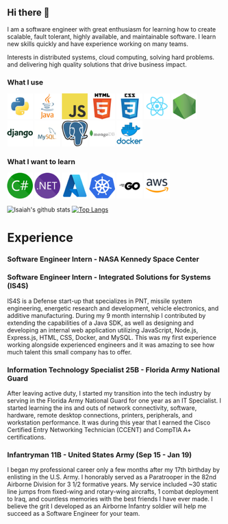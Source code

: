 ## Hi there 👋

I am a software engineer with great enthusiasm for learning how to create scalable, fault tolerant, highly available, and maintainable software. I learn new skills quickly and have experience working on many teams.

Interests in distributed systems, cloud computing, solving hard problems. and delivering high quality solutions that drive business impact.


### What I use
<code><img height="60" src="https://raw.githubusercontent.com/github/explore/80688e429a7d4ef2fca1e82350fe8e3517d3494d/topics/python/python.png"></code>
<code><img height="60" src="https://raw.githubusercontent.com/github/explore/5b3600551e122a3277c2c5368af2ad5725ffa9a1/topics/java/java.png"></code>
<code><img height="60" src="https://raw.githubusercontent.com/github/explore/80688e429a7d4ef2fca1e82350fe8e3517d3494d/topics/javascript/javascript.png"></code>
<code><img height="60" src="https://raw.githubusercontent.com/github/explore/80688e429a7d4ef2fca1e82350fe8e3517d3494d/topics/html/html.png"></code>
<code><img height="60" src="https://raw.githubusercontent.com/github/explore/80688e429a7d4ef2fca1e82350fe8e3517d3494d/topics/css/css.png"></code>
<code><img height="60" src="https://raw.githubusercontent.com/github/explore/80688e429a7d4ef2fca1e82350fe8e3517d3494d/topics/react/react.png"></code>
<code><img height="60" src="https://raw.githubusercontent.com/github/explore/80688e429a7d4ef2fca1e82350fe8e3517d3494d/topics/nodejs/nodejs.png"></code>
<code><img height="60" src="https://raw.githubusercontent.com/github/explore/7456fdff59816d37ef383a6c8f32a26ff7332db2/topics/django/django.png"></code>
<code><img height="60" src="https://raw.githubusercontent.com/github/explore/80688e429a7d4ef2fca1e82350fe8e3517d3494d/topics/mysql/mysql.png"></code>
<code><img height="60" src="https://raw.githubusercontent.com/github/explore/80688e429a7d4ef2fca1e82350fe8e3517d3494d/topics/postgresql/postgresql.png"></code>
<code><img height="60" src="https://raw.githubusercontent.com/github/explore/80688e429a7d4ef2fca1e82350fe8e3517d3494d/topics/mongodb/mongodb.png"></code>
<code><img height="60" src="https://raw.githubusercontent.com/github/explore/80688e429a7d4ef2fca1e82350fe8e3517d3494d/topics/docker/docker.png"></code>



### What I want to learn 
<code><img height="60" src="https://raw.githubusercontent.com/github/explore/80688e429a7d4ef2fca1e82350fe8e3517d3494d/topics/csharp/csharp.png"></code>
<code><img height="60" src="https://raw.githubusercontent.com/github/explore/93d8a67084f94b2a444e510199a6e7622e5b09a3/topics/dotnet/dotnet.png"></code>
<code><img height="60" src="https://raw.githubusercontent.com/github/explore/eaef8552d8b082ffafe2bfc8a5023d47da904aac/topics/azure/azure.png"></code>
<code><img height="60" src="https://raw.githubusercontent.com/github/explore/01ea2a586e5da744792d0ccfce2f68b861f29301/topics/kubernetes/kubernetes.png"></code>
<code><img height="60" src="https://raw.githubusercontent.com/github/explore/80688e429a7d4ef2fca1e82350fe8e3517d3494d/topics/go/go.png"></code>
<code><img height="60" src="https://raw.githubusercontent.com/github/explore/fbceb94436312b6dacde68d122a5b9c7d11f9524/topics/aws/aws.png"></code>






![Isaiah's github stats](https://github-readme-stats.vercel.app/api?username=idkburkes&show_icons=true&count_private=true&hide=stars&include_all_commits=true&theme=buefy)
[![Top Langs](https://github-readme-stats.vercel.app/api/top-langs/?username=idkburkes&layout=compact)](https://github.com/anuraghazra/github-readme-stats)

# Experience

### Software Engineer Intern - NASA Kennedy Space Center



### Software Engineer Intern - Integrated Solutions for Systems (IS4S)


IS4S is a Defense start-up that specializes in PNT, missile system engineering, energetic research and development, vehicle electronics, and additive manufacturing. During my 9 month internship I contributed by extending the capabilities of a Java SDK, as well as designing and developing an internal web application utilizing JavaScript, Node.js, Express.js, HTML, CSS, Docker, and MySQL. This was my first experience working alongside experienced engineers and it was amazing to see how much talent this small company has to offer.

### Information Technology Specialist 25B - Florida Army National Guard
After leaving active duty, I started my transition into the tech industry by serving in the Florida Army National Guard for one year as an IT Specialist. I started learning the ins and outs of network connectivity, software, hardware, remote desktop connections, printers, peripherals, and workstation performance. It was during this year that I earned the Cisco Certified Entry Networking Technician (CCENT) and CompTIA A+ certifications.

### Infantryman 11B - United States Army (Sep 15 - Jan 19)
I began my professional career only a few months after my 17th birthday by enlisting in the U.S. Army. I honorably served as a Paratrooper in the 82nd Airborne Division for 3 1/2 formative years. My service included ~30 static line jumps from fixed-wing and rotary-wing aircrafts, 1 combat deployment to Iraq, and countless memories with the best friends I have ever made. I believe the grit I developed as an Airborne Infantry soldier will help me succeed as a Software Engineer for your team.
